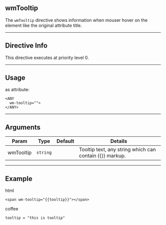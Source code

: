 ## wmTooltip
The `wmTooltip` directive shows information when mouser hover on the element like the original attribute title.

---

## Directive Info
This directive executes at priority level 0.

---

## Usage
as attribute:
```
<ANY
  wm-tooltip="">
</ANY>
```

---

## Arguments
Param | Type | Default | Details
----- | ---- | ------ | ----
wmTooltip       | `string`        | | Tooltip text, any string which can contain {{}} markup.

---

## Example
html
```
<span wm-tooltip="{{tooltip}}"></span>
```

coffee
```
tooltip = "this is tooltip"
```
